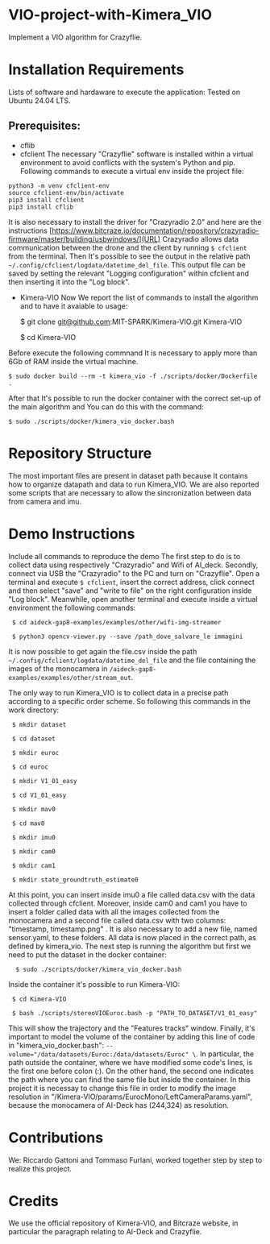 # VIO-project-with-Kimera_VIO
Implement a VIO algorithm for Crazyflie.

# Installation Requirements
Lists of software and hardaware to execute the application:
Tested on Ubuntu 24.04 LTS.
## Prerequisites:
* cflib
* cfclient
The necessary "Crazyflie" software is installed within a virtual environment to avoid conflicts with the system's Python and pip. Following commands to execute a virtual env inside the project file:
```
python3 -m venv cfclient-env
source cfclient-env/bin/activate
pip3 install cfclient
pip3 install cflib
```
It is also necessary to install the driver for "Crazyradio 2.0" and here are the instructions [https://www.bitcraze.io/documentation/repository/crazyradio-firmware/master/building/usbwindows/](URL)
Crazyradio allows data communication between the drone and the client by running `$ cfclient` from the terminal. Then It's possible to see the output in the relative path `~/.config/cfclient/logdata/datetime_del_file`. This output file can be saved by setting the relevant "Logging configuration" within cfclient and then inserting it into the "Log block". 

* Kimera-VIO
Now We report the list of commands to install the algorithm and to have it avaiable to usage:

    $ git clone git@github.com:MIT-SPARK/Kimera-VIO.git Kimera-VIO

    $ cd Kimera-VIO

Before execute the following commnand It is necessary to apply more than 6Gb of RAM inside the virtual machine.

    $ sudo docker build --rm -t kimera_vio -f ./scripts/docker/Dockerfile .

After that It's possible to run the docker container with the correct set-up of the main algorithm and You can do this with the command:

    $ sudo ./scripts/docker/kimera_vio_docker.bash


# Repository Structure
The most important files are present in dataset path because It contains how to organize datapath and data to run Kimera_VIO. We are also reported some scripts that are necessary to allow the sincronization between data from camera and imu. 

# Demo Instructions
Include all commands to reproduce the demo
The first step to do is to collect data using respectively "Crazyradio" and Wifi of AI_deck. Secondly, connect via USB the "Crazyradio" to the PC and turn on "Crazyflie". Open a terminal and execute `$ cfclient`, insert the correct address, click connect and then select "save" and "write to file"  on the right configuration inside "Log block". Meanwhile, open another terminal and execute inside a virtual environment the following commands:

     $ cd aideck-gap8-examples/examples/other/wifi-img-streamer
     
     $ python3 opencv-viewer.py --save /path_dove_salvare_le immagini

It is now possible to get again the file.csv inside the path `~/.config/cfclient/logdata/datetime_del_file` and the file containing the images of the monocamera in `/aideck-gap8-examples/examples/other/stream_out`. 

The only way to run Kimera_VIO is to collect data in a precise path according to a specific order scheme. So following this commands in the work directory:

     $ mkdir dataset
     
     $ cd dataset
     
     $ mkdir euroc
     
     $ cd euroc

     $ mkdir V1_01_easy

     $ cd V1_01_easy

     $ mkdir mav0

     $ cd mav0

     $ mkdir imu0

     $ mkdir cam0

     $ mkdir cam1

     $ mkdir state_groundtruth_estimate0

At this point, you can insert inside imu0 a file called data.csv with the data collected through cfclient. Moreover, inside cam0 and cam1 you have to insert a folder called data with all the images collected from the monocamera and a second file called data.csv with two columns: "timestamp, timestamp.png" . It is also necessary to add a new file, named sensor.yaml, to these folders. All data is now placed in the correct path, as defined by kimera_vio. The next step is running the algorithm but first we need to put the dataset in the docker container:

      $ sudo ./scripts/docker/kimera_vio_docker.bash

Inside the container it's possible to run Kimera-VIO:

     $ cd Kimera-VIO
     
     $ bash ./scripts/stereoVIOEuroc.bash -p "PATH_TO_DATASET/V1_01_easy"

This will show the trajectory and the "Features tracks" window. Finally, it's important to model the volume of the container by adding this line of code in "kimera_vio_docker.bash": `--volume="/data/datasets/Euroc:/data/datasets/Euroc" \`. In particular, the path outside the container, where we have modified some code's lines, is the first one before colon (:). On the other hand, the second one indicates the path where you can find the same file but inside the container. In this project it is necessay to change this file in order to modify the image resolution in "/Kimera-VIO/params/EurocMono/LeftCameraParams.yaml", because the monocamera of AI-Deck has (244,324) as resolution. 

# Contributions
We: Riccardo Gattoni and Tommaso Furlani, worked together step by step to realize this project.

# Credits
We use the official repository of Kimera-VIO, and Bitcraze website, in particular the paragraph relating to AI-Deck and Crazyflie.
